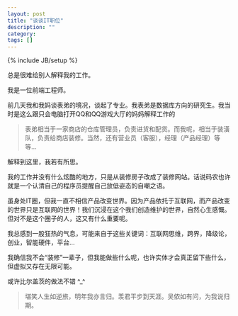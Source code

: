```yaml
---
layout: post
title: "谈谈IT职位"
description: ""
category:
tags: []
---
```

{% include JB/setup %}

总是很难给别人解释我的工作。

我是一位前端工程师。

前几天我和我妈谈表弟的境况，谈起了专业。我表弟是数据库方向的研究生。我当时是这么跟只会电脑打开QQ和QQ游戏大厅的妈妈解释工作的

>表弟相当于一家商店的仓库管理员，负责进货和配货。而我呢，相当于装潢队，负责给商店装修。当然，还有营业员（客服），经理（产品经理）等等...

解释到这里，我若有所思。

我的工作并没有什么炫酷的地方，只是从装修房子改成了装修网站。话说码农也许就是一个认清自己的程序员提醒自己放低姿态的自嘲之语。

虽身处IT圈，但我一直不相信产品改变世界。因为产品依托于互联网，而产品改变的世界只是互联网的世界！我们沉浸在这个我们创造维护的世界，自然心生感慨。但对不是这个圈子的人，这又有什么重要呢。

我总感到一股狂热的气息，可能来自于这些关键词：互联网思维，跨界，降级论，创业，智能硬件，平台...

我确信我不会“装修”一辈子，但我能做些什么呢，也许实体才会真正留下些什么，但虚拟又存在无限可能。

或许比尔盖茨的做法不错 ^_^

>堪笑人生如逆旅，明年我亦言归。羡君平步到天涯。吴侬如有问，为我说归期。
